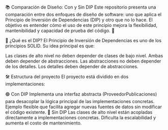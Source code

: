 
📚 Comparación de Diseño: Con y Sin DIP
Este repositorio presenta una comparación entre dos enfoques de diseño de software: uno que aplica el Principio de Inversión de Dependencias (DIP) y otro que no lo hace. El objetivo es entender cómo el uso de este principio mejora la flexibilidad, mantenibilidad y capacidad de prueba del código. 🚀

🌟 ¿Qué es el DIP?
El Principio de Inversión de Dependencias es uno de los principios SOLID. Su idea principal es que:

Las clases de alto nivel no deben depender de clases de bajo nivel. Ambas deben depender de abstracciones.
Las abstracciones no deben depender de los detalles. Los detalles deben depender de abstracciones.

🛠️ Estructura del proyecto
El proyecto está dividido en dos implementaciones:

🟢 Con DIP
Implementa una interfaz abstracta (ProveedorPublicaciones) para desacoplar la lógica principal de las implementaciones concretas.
Ejemplo flexible que facilita agregar nuevas fuentes de datos sin modificar el código existente.
🔴 Sin DIP
Las clases de alto nivel están acopladas directamente a implementaciones concretas.
Dificulta la escalabilidad y aumenta el costo de mantenimiento.
